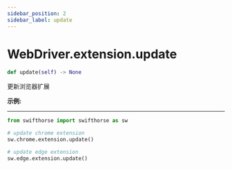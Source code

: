 ```yaml
---
sidebar_position: 2
sidebar_label: update
---
```

# WebDriver.extension.update

```python
def update(self) -> None
``` 

更新浏览器扩展

**示例:**
***
```python
from swifthorse import swifthorse as sw

# update chrome extension
sw.chrome.extension.update()

# update edge extension
sw.edge.extension.update()

```